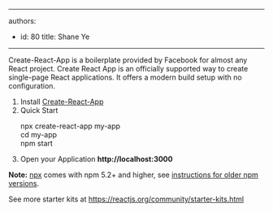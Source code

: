 

---
authors:
  - id: 80
    title: Shane Ye
---




<span class='intro'> Create-React-App is a boilerplate provided by Facebook for almost any React project. Create React App is an officially supported way to create single-page React applications. It offers a modern build setup with no configuration.<br> </span>

<p></p><ol><li>​Install&#160;<a href="https&#58;//github.com/facebook/create-react-app">Create-React-App​</a></li><li>Quick Start
      <p class="ssw15-rteElement-CodeArea">npx create-react-app my-app<br>cd my-app<br>npm start</p></li><li>Open your Application&#160;<b>http&#58;//localhost&#58;3000</b></li></ol><p><b>Note&#58;</b>&#160;<a href="https&#58;//medium.com/%40maybekatz/introducing-npx-an-npm-package-runner-55f7d4bd282b">npx</a>&#160;comes with npm 5.2+ and higher, see&#160;<a href="https&#58;//gist.github.com/gaearon/4064d3c23a77c74a3614c498a8bb1c5f">instructions for older npm versions</a>.<i></i></p><p>See more starter kits at&#160;<a href="https&#58;//reactjs.org/community/starter-kits.html">https&#58;//reactjs.org/community/starter-kits.html</a><br></p>


